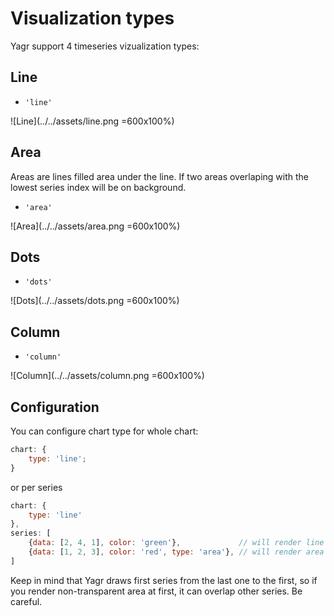 # Visualization types

Yagr support 4 timeseries vizualization types:

## Line

-   `'line'`

![Line](../../assets/line.png =600x100%)

## Area

Areas are lines filled area under the line. If two areas overlaping with the lowest series index will be on background.

-   `'area'`

![Area](../../assets/area.png =600x100%)

## Dots

-   `'dots'`

![Dots](../../assets/dots.png =600x100%)

## Column

-   `'column'`

![Column](../../assets/column.png =600x100%)

## Configuration

You can configure chart type for whole chart:

```js
chart: {
    type: 'line';
}
```

or per series

```js
chart: {
    type: 'line'
},
series: [
    {data: [2, 4, 1], color: 'green'},             // will render line (by default in chart.type)
    {data: [1, 2, 3], color: 'red', type: 'area'}, // will render area
]
```

Keep in mind that Yagr draws first series from the last one to the first, so if you render non-transparent area at first, it can overlap other series. Be careful.
